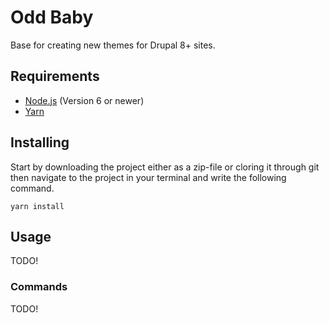 # Odd Baby

Base for creating new themes for Drupal 8+ sites.

## Requirements

- [Node.js](https://nodejs.org/en/) (Version 6 or newer)
- [Yarn](https://yarnpkg.com/en/)

## Installing

Start by downloading the project either as a zip-file or cloring it through git
then navigate to the project in your terminal and write the following command.

```
yarn install
```

## Usage

TODO!

### Commands

TODO!
